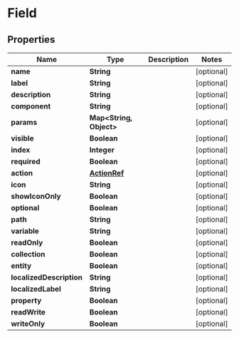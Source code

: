 

# Field

## Properties

Name | Type | Description | Notes
------------ | ------------- | ------------- | -------------
**name** | **String** |  |  [optional]
**label** | **String** |  |  [optional]
**description** | **String** |  |  [optional]
**component** | **String** |  |  [optional]
**params** | **Map&lt;String, Object&gt;** |  |  [optional]
**visible** | **Boolean** |  |  [optional]
**index** | **Integer** |  |  [optional]
**required** | **Boolean** |  |  [optional]
**action** | [**ActionRef**](ActionRef.md) |  |  [optional]
**icon** | **String** |  |  [optional]
**showIconOnly** | **Boolean** |  |  [optional]
**optional** | **Boolean** |  |  [optional]
**path** | **String** |  |  [optional]
**variable** | **String** |  |  [optional]
**readOnly** | **Boolean** |  |  [optional]
**collection** | **Boolean** |  |  [optional]
**entity** | **Boolean** |  |  [optional]
**localizedDescription** | **String** |  |  [optional]
**localizedLabel** | **String** |  |  [optional]
**property** | **Boolean** |  |  [optional]
**readWrite** | **Boolean** |  |  [optional]
**writeOnly** | **Boolean** |  |  [optional]




